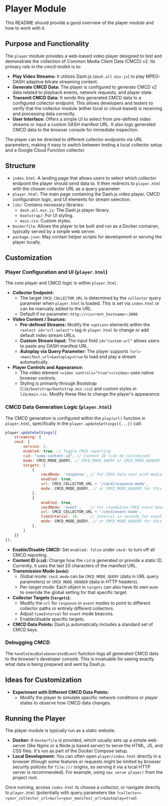# Player Module

This README should provide a good overview of the player module and how to work with it.

## Purpose and Functionality

The `player` module provides a web-based video player designed to test and demonstrate the collection of Common Media Client Data (CMCD) v2. Its primary role in the cmcd-toolkit is to:

*   **Play Video Streams:** It utilizes Dash.js (`dash.all.min.js`) to play MPEG-DASH adaptive bitrate streaming content.
*   **Generate CMCD Data:** The player is configured to generate CMCD v2 data related to playback events, network requests, and player state.
*   **Transmit CMCD Data:** It sends this generated CMCD data to a configured collector endpoint. This allows developers and testers to verify that the collector module (either local or cloud-based) is receiving and processing data correctly.
*   **User Interface:** Offers a simple UI to select from pre-defined video streams or input a custom DASH manifest URL. It also logs generated CMCD data to the browser console for immediate inspection.

The player can be directed to different collector endpoints via URL parameters, making it easy to switch between testing a local collector setup and a Google Cloud Function collector.

## Structure

*   `index.html`: A landing page that allows users to select which collector endpoint the player should send data to. It then redirects to `player.html` with the chosen collector URL as a query parameter.
*   `player.html`: The main page containing the Dash.js video player, CMCD configuration logic, and UI elements for stream selection.
*   `lib/`: Contains necessary libraries:
    *   `dash.all.min.js`: The Dash.js player library.
    *   `bootstrap/`: For UI styling.
    *   `main.css`: Custom styles.
*   `Dockerfile`: Allows the player to be built and run as a Docker container, typically served by a simple web server.
*   `package.json`: May contain helper scripts for development or serving the player locally.

## Customization

### Player Configuration and UI (`player.html`)

The core player and CMCD logic is within `player.html`.

*   **Collector Endpoint:**
    *   The target `CMCD_COLLECTOR_URL` is determined by the `collector` query parameter when `player.html` is loaded. This is set via `index.html` or can be manually added to the URL.
    *   Default if no parameter: `http://<current_hostname>:3000`.
*   **Video Content / Sources:**
    *   **Pre-defined Streams:** Modify the `<option>` elements within the `<select id="url-select">` tag in `player.html` to change or add default video stream URLs.
    *   **Custom Stream Input:** The input field `id="custom-url"` allows users to paste any DASH manifest URL.
    *   **Autoplay via Query Parameter:** The player supports `?url=<manifest_url>&autoplay=true` to load and play a stream automatically.
*   **Player Controls and Appearance:**
    *   The video element `<video controls="true"></video>` uses native browser controls.
    *   Styling is primarily through Bootstrap (`lib/bootstrap/bootstrap.min.css`) and custom styles in `lib/main.css`. Modify these files to change the player's appearance.

### CMCD Data Generation Logic (`player.html`)

The CMCD generation is configured within the `play(url)` function in `player.html`, specifically in the `player.updateSettings({...})` call:

```javascript
player.updateSettings({
    streaming: {
    cmcd: {
        version: 2,
        enabled: true, // Toggle CMCD reporting
        cid: "some-content-id", // Content ID (can be customized)
        mode: CMCD_MODE_QUERY, // CMCD_MODE_QUERY or CMCD_MODE_HEADER
        targets: [
            {
                cmcdMode: 'response', // For CMCD data sent with media requests
                enabled: true,                       
                url: CMCD_COLLECTOR_URL + '/cmcd/response-mode',
                mode: CMCD_MODE_QUERY, // or CMCD_MODE_HEADER for this target
            },
            {
                enabled: true,
                cmcdMode: 'event',    // For standalone CMCD event beacons
                url: CMCD_COLLECTOR_URL + '/cmcd/event-mode',
                timeInterval: 10,     // Interval in seconds for event beacons
                mode: CMCD_MODE_QUERY, // or CMCD_MODE_HEADER for this target
            },
        ]
    }}
});
```

*   **Enable/Disable CMCD:** Set `enabled: false` under `cmcd:` to turn off all CMCD reporting.
*   **Content ID (`cid`):** Change how the `cid` is generated or provide a static ID. Currently, it uses the last 20 characters of the manifest URL.
*   **Transmission Mode (`mode`):**
    *   Global mode: `cmcd.mode` can be `CMCD_MODE_QUERY` (data in URL query parameters) or `CMCD_MODE_HEADER` (data in HTTP headers).
    *   Per-target mode: Each object in `targets` can also have its own `mode` to override the global setting for that specific target.
*   **Collector Targets (`targets`):**
    *   Modify the `url` for `response` or `event` modes to point to different collector paths or entirely different collectors.
    *   Adjust `timeInterval` for `event` mode beacons.
    *   Enable/disable specific targets.
*   **CMCD Data Points:** Dash.js automatically includes a standard set of CMCD keys.

### Debugging CMCD

The `handleCmcdDataGeneratedEvent` function logs all generated CMCD data to the browser's developer console. This is invaluable for seeing exactly what data is being prepared and sent by Dash.js.

## Ideas for Customization

*   **Experiment with Different CMCD Data Points:**
    *   Modify the player to simulate specific network conditions or player states to observe how CMCD data changes.


## Running the Player

The player module is typically run as a static website.

*   **Docker:** A `Dockerfile` is provided, which usually sets up a simple web server (like Nginx or a Node.js based server) to serve the HTML, JS, and CSS files. It's run as part of the Docker Compose setup.
*   **Local Development:** You can often open `player/index.html` directly in a browser (though some features or requests might be limited by browser security policies for `file:///` origins, so serving it via a local HTTP server is recommended). For example, using `npx serve player/` from the project root.

Once running, access `index.html` to choose a collector, or navigate directly to `player.html` (potentially with query parameters like `?collector=<your_collector_url>&url=<your_manifest_url>&autoplay=true`).
